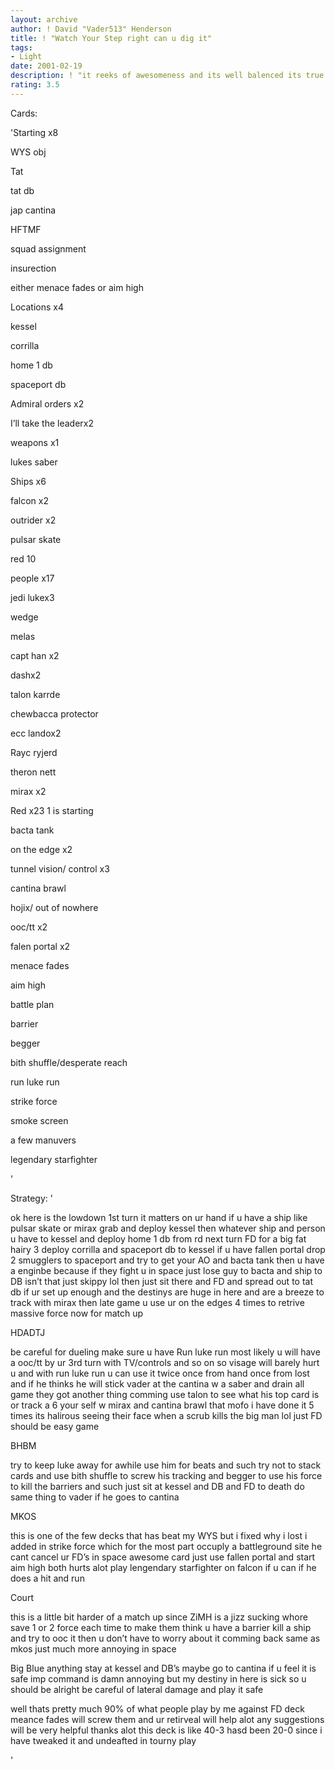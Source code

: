 ```yaml
---
layout: archive
author: ! David "Vader513" Henderson
title: ! "Watch Your Step right can u dig it"
tags:
- Light
date: 2001-02-19
description: ! "it reeks of awesomeness and its well balenced its true its true"
rating: 3.5
---
```

Cards: 

'Starting x8

WYS obj

Tat

tat db

jap cantina

HFTMF

squad assignment

insurection

either menace fades or aim high


Locations x4

kessel

corrilla

home 1 db

spaceport db


Admiral orders x2

I’ll take the leaderx2


weapons x1

lukes saber


Ships x6

falcon x2

outrider x2

pulsar skate

red 10


people x17

jedi lukex3

wedge

melas

capt han x2

dashx2

talon karrde

chewbacca protector

ecc landox2

Rayc ryjerd

theron nett

mirax x2


Red x23 1 is starting

bacta tank

on the edge x2

tunnel vision/ control x3

cantina brawl

hojix/ out of nowhere

ooc/tt x2

falen portal x2

menace fades

aim high

battle plan 

barrier

begger

bith shuffle/desperate reach

run luke run

strike force

smoke screen

a few manuvers

legendary starfighter

'

Strategy: '

ok here is the lowdown 1st turn it matters on ur hand if u have a ship like pulsar skate or mirax grab and deploy kessel then whatever ship and person u have to kessel and deploy home 1 db from rd next turn FD for a big fat hairy 3 deploy corrilla and spaceport db to kessel if u have fallen portal drop 2 smugglers to spaceport and try to get your AO and bacta tank then u have a enginbe because if they fight u in space just lose guy to bacta and ship to DB isn’t that just skippy lol then just sit there and FD and spread out to tat db if ur set up enough and the destinys are huge in here and are a breeze to track with mirax then late game u use ur on the edges 4 times to retrive massive force now for match up


HDADTJ

be careful for dueling make sure u have Run luke run most likely u will have a ooc/tt by ur 3rd turn with TV/controls and so on so visage will barely hurt u and with run luke run u can use it twice once from hand once from lost and if he thinks he will stick vader at the cantina w a saber and drain all game they got another thing comming use talon to see what his top card is or track a 6 your self w mirax and cantina brawl that mofo i have done it 5 times its halirous seeing their face when a scrub kills the big man lol just FD should be easy game


BHBM

try to keep luke away for awhile use him for beats and such try not to stack cards and use bith shuffle to screw his tracking and begger to use his force to kill the barriers and such just sit at kessel and DB and FD to death do same thing to vader if he goes to cantina


MKOS

this is one of the few decks that has beat my WYS but i fixed why i lost i added in strike force which for the most part occuply a battleground site he cant cancel ur FD’s in space awesome card just use fallen portal and start aim high both hurts alot play lengendary starfighter on falcon if u can if he does a hit and run


Court

this is a little bit harder of a match up since ZiMH is a jizz sucking whore save 1 or 2 force each time to make them think u have a barrier kill a ship and try to ooc it then u don’t have to worry about it comming back same as mkos just much more annoying in space


Big Blue anything stay at kessel and DB’s maybe go to cantina if u feel it is safe imp command is damn annoying but my destiny in here is sick so u should be alright be careful of lateral damage and play it safe


well thats pretty much 90% of what people play by me against FD deck meance fades will screw them and ur retirveal will help alot any suggestions will be very helpful thanks alot this deck is like 40-3 hasd been 20-0 since i have tweaked it and undeafted in tourny play

'